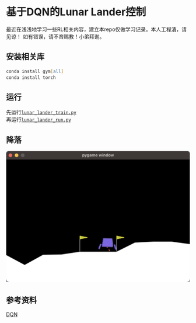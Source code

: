 # 基于DQN的Lunar Lander控制

最近在浅浅地学习一些RL相关内容，建立本repo仅做学习记录。本人工程渣，请见谅！
如有错误，请不吝赐教！小弟拜谢。

## 安装相关库

```zsh
conda install gym[all]
conda install torch
```

## 运行

先运行[`lunar_lander_train.py`](./lunar_lander_train.py)  
再运行[`lunar_lander_run.py`](./lunar_lander_run.py)

## 降落

![landing](./landing.png)

## 参考资料

[DQN](https://pytorch.org/tutorials/intermediate/reinforcement_q_learning.html)
